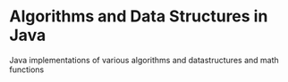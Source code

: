# Algorithms and Data Structures in Java

Java implementations of various algorithms and datastructures and math functions
